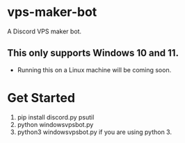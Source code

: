 # vps-maker-bot
A Discord VPS maker bot.

## This only supports Windows 10 and 11.
- Running this on a Linux machine will be coming soon.


# Get Started
1. pip install discord.py psutil
2. python windowsvpsbot.py
3. python3 windowsvpsbot.py if you are using python 3.
